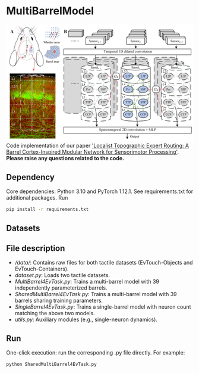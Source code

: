 # MultiBarrelModel
![fig](MultiBarrelModel_outline.png "Magic Gardens")
Code implementation of our paper ['Localist Topographic Expert Routing: A Barrel Cortex-Inspired Modular Network for Sensorimotor Processing'](https://neurips.cc/virtual/2025/poster/120226). **Please raise any questions related to the code.**
## Dependency
Core dependencies: Python 3.10 and PyTorch 1.12.1. See requirements.txt for additional packages. Run
```bash
pip install -r requirements.txt
```
## Datasets

## File description
* */data/*: Contains raw files for both tactile datasets (EvTouch-Objects and EvTouch-Containers).
* *dataset.py*: Loads two tactile datasets.
* *MultiBarrel4EvTask.py*: Trains a multi-barrel model with 39 independently parameterized barrels.
* *SharedMultiBarrel4EvTask.py*: Trains a multi-barrel model with 39 barrels sharing training parameters.
* *SingleBarrel4EvTask.py*: Trains a single-barrel model with neuron count matching the above two models.
* *utils.py*: Auxiliary modules (e.g., single-neuron dynamics).
## Run
One-click execution: run the corresponding .py file directly. For example:
```python
python SharedMultiBarrel4EvTask.py
```
